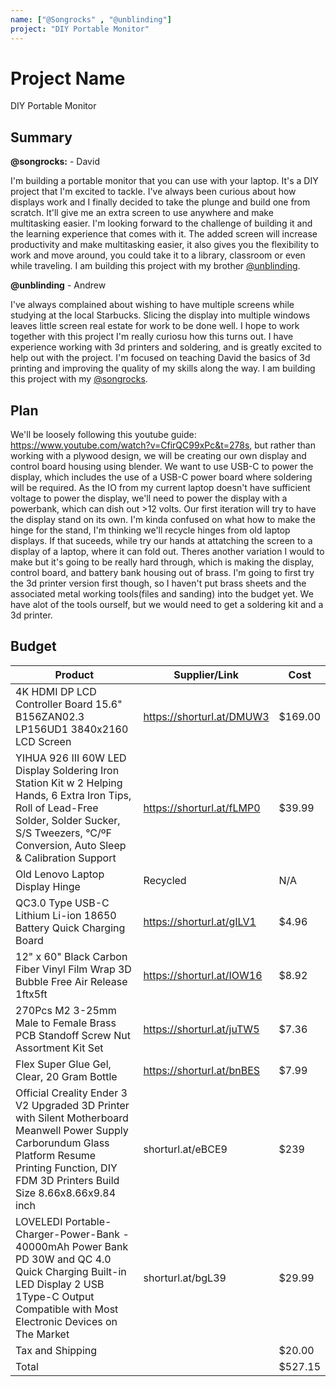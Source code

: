 ```yaml
---
name: ["@Songrocks" , "@unblinding"]
project: "DIY Portable Monitor"
---
```


# Project Name

DIY Portable Monitor

## Summary
**@songrocks:** - David

I'm building a portable monitor that you can use with your laptop. It's a DIY project that I'm excited to tackle. I've always been curious about how displays work and I finally decided to take the plunge and build one from scratch. It'll give me an extra screen to use anywhere and make multitasking easier. I'm looking forward to the challenge of building it and the learning experience that comes with it. The added screen will increase productivity and make multitasking easier, it also gives you the flexibility to work and move around, you could take it to a library, classroom or even while traveling. I am building this project with my brother [@unblinding](https://github.com/unblinding). 

**@unblinding** - Andrew

I've always complained about wishing to have multiple screens while studying at the local Starbucks. Slicing the display into multiple windows leaves little screen real estate for work to be done well. I hope to work together with this project I'm really curiosu how this turns out. I have experience working with 3d printers and soldering, and is greatly excited to help out with the project. I'm focused on teaching David the basics of 3d printing and improving the quality of my skills along the way. I am building this project with my  [@songrocks](https://github.com/songrocks). 

## Plan
We'll be loosely following this youtube guide: https://www.youtube.com/watch?v=CfirQC99xPc&t=278s, but rather than working with a plywood design, we will be creating our own display and control board housing using blender. We want to use USB-C to power the display, which includes the use of a USB-C power board where soldering will be required. As the IO from my current laptop doesn't have sufficient voltage to power the display, we'll need to power the display with a powerbank, which can dish out  >12 volts. Our first iteration will try to have the display stand on its own. I'm kinda confused on what how to make the hinge for the stand, I'm thinking we'll recycle hinges from old laptop displays.  If that suceeds, while try our hands at attatching the screen to a display of a laptop, where it can fold out. Theres another variation I would to make but it's going to be really hard through, which is making the display, control board, and battery bank housing out of brass. I'm going to first try the 3d printer version first though, so I haven't put brass sheets and the associated metal working tools(files and sanding) into the budget yet. We have alot of the tools ourself, but we would need to get a soldering kit and a 3d printer. 

 

## Budget
| Product         | Supplier/Link                         | Cost   |
| --------------- | ------------------------------------- | ------ |
| 4K HDMI DP LCD Controller Board 15.6" B156ZAN02.3 LP156UD1 3840x2160 LCD Screen | https://shorturl.at/DMUW3 | $169.00 |
| YIHUA 926 III 60W LED Display Soldering Iron Station Kit w 2 Helping Hands, 6 Extra Iron Tips, Roll of Lead-Free Solder, Solder Sucker, S/S Tweezers, °C/ºF Conversion, Auto Sleep & Calibration Support | https://shorturl.at/fLMP0 | $39.99 |
|Old Lenovo Laptop Display Hinge | Recycled | N/A |
|QC3.0 Type USB-C Lithium Li-ion 18650 Battery Quick Charging Board | https://shorturl.at/gILV1 | $4.96 |
| 12" x 60" Black Carbon Fiber Vinyl Film Wrap 3D Bubble Free Air Release 1ftx5ft | https://shorturl.at/IOW16 | $8.92 | 
| 270Pcs M2 3-25mm Male to Female Brass PCB Standoff Screw Nut Assortment Kit Set | https://shorturl.at/juTW5 | $7.36 |  
|Flex Super Glue Gel, Clear, 20 Gram Bottle | https://shorturl.at/bnBES | $7.99 |
| Official Creality Ender 3 V2 Upgraded 3D Printer with Silent Motherboard Meanwell Power Supply Carborundum Glass Platform Resume Printing Function, DIY FDM 3D Printers Build Size 8.66x8.66x9.84 inch | shorturl.at/eBCE9 | $239 | 
| LOVELEDI Portable-Charger-Power-Bank - 40000mAh Power Bank PD 30W and QC 4.0 Quick Charging Built-in LED Display 2 USB 1Type-C Output Compatible with Most Electronic Devices on The Market | shorturl.at/bgL39| $29.99 | 
|Tax and Shipping |                                       | $20.00  |
| Total           |                                       | $527.15 |
